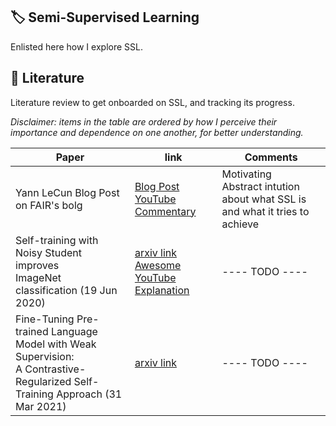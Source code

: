 
🏷️ Semi-Supervised Learning
-------------
Enlisted here how I explore SSL.

📰 Literature
-------------
Literature review to get onboarded on SSL, and tracking its progress.

 *Disclaimer: items in the table are ordered by how I perceive their importance and dependence on one another, for better understanding.*

| <div>  Paper </div> 	| link 	| Comments 	|
|-------	|------	|---------	|
|Yann LeCun Blog Post on FAIR's bolg| [Blog Post](https://ai.facebook.com/blog/self-supervised-learning-the-dark-matter-of-intelligence)<br/> [YouTube Commentary](https://www.youtube.com/watch?v=Ag1bw8MfHGQ&t=389s)	|	Motivating <br/> Abstract intution about what SSL is and what it tries to achieve |
|Self-training with Noisy Student improves <br/> ImageNet classification (19 Jun 2020) | [arxiv link](https://arxiv.org/pdf/1911.04252.pdf)<br/> [Awesome YouTube Explanation](https://www.youtube.com/watch?v=q7PjrmGNx5A&t=1499s)| ---- TODO ---- |
|Fine-Tuning Pre-trained Language Model with Weak Supervision:<br/> A Contrastive-Regularized Self-Training Approach (31 Mar 2021)| [arxiv link](https://arxiv.org/pdf/2010.07835.pdf) | ---- TODO ---- |




